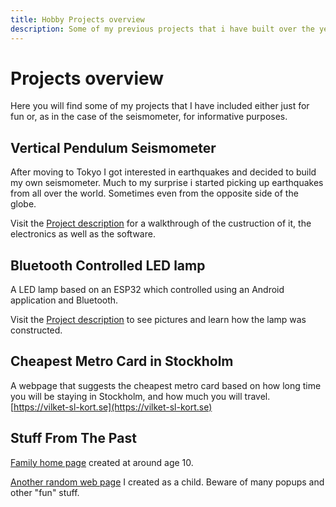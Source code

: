 ```yaml
---
title: Hobby Projects overview
description: Some of my previous projects that i have built over the years.
---
```

# Projects overview

Here you will find some of my projects that I have included either just for fun or, as in the case of the seismometer, for informative purposes.

## Vertical Pendulum Seismometer

After moving to Tokyo I got interested in earthquakes and decided to build my own seismometer. Much to my surprise i started picking up earthquakes from all over the world. Sometimes even from the opposite side of the globe.

Visit the [Project description](/seismometer) for a walkthrough of the custruction of it, the electronics as well as the software.

## Bluetooth Controlled LED lamp
A LED lamp based on an ESP32 which controlled using an Android application and Bluetooth. 

Visit the [Project description](/led-lamp) to see pictures and learn how the lamp was constructed.

## Cheapest Metro Card in Stockholm
A webpage that suggests the cheapest metro card based on how long time you will be staying in Stockholm, and how much you will travel.
[https://vilket-sl-kort.se](https://vilket-sl-kort.se)

## Stuff From The Past

[Family home page](/family-page) created at around age 10.

[Another random web page](/derp-page) I created as a child. Beware of many popups and other "fun" stuff.
